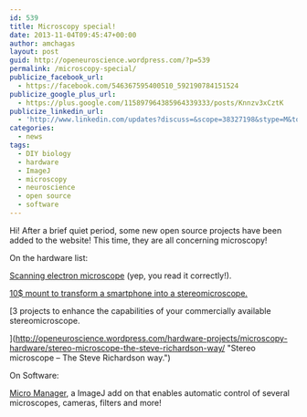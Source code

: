 ```yaml
---
id: 539
title: Microscopy special!
date: 2013-11-04T09:45:47+00:00
author: amchagas
layout: post
guid: http://openeuroscience.wordpress.com/?p=539
permalink: /microscopy-special/
publicize_facebook_url:
  - https://facebook.com/546367595400510_592190784151524
publicize_google_plus_url:
  - https://plus.google.com/115897964385964339333/posts/Knnzv3xCztK
publicize_linkedin_url:
  - 'http://www.linkedin.com/updates?discuss=&scope=38327198&stype=M&topic=5803052120542306304&type=U&a=AHXh'
categories:
  - news
tags:
  - DIY biology
  - hardware
  - ImageJ
  - microscopy
  - neuroscience
  - open source
  - software
---
```

Hi! After a brief quiet period, some new open source projects have been added to the website! This time, they are all concerning microscopy!

On the hardware list:

[Scanning electron microscope](http://openeuroscience.wordpress.com/hardware-projects/microscopy-hardware/scanning-electron-microscope/ "Scanning electron microscope") (yep, you read it correctly!).

[10$ mount to transform a smartphone into a stereomicroscope.](http://openeuroscience.wordpress.com/hardware-projects/microscopy-hardware/10-microscope-using-a-smartphone/ "10$ microscope using a smartphone")

[3 projects to enhance the capabilities of your commercially available stereomicroscope.
  
](http://openeuroscience.wordpress.com/hardware-projects/microscopy-hardware/stereo-microscope-the-steve-richardson-way/ "Stereo microscope – The Steve Richardson way.") 
  
On Software:

[Micro Manager](http://openeuroscience.wordpress.com/software/microscopy/micro-manager/ "Micro-Manager"), a ImageJ add on that enables automatic control of several microscopes, cameras, filters and more!